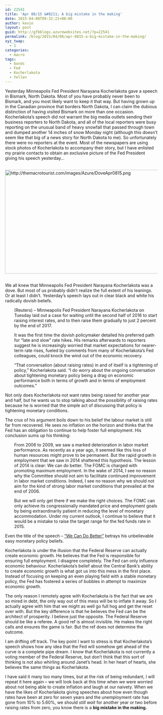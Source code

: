 ```yaml
---
id: 22541
title: 'Apr 08/15 &#8211; A big mistake in the making'
date: 2015-04-08T09:32:21+00:00
author: kevin
layout: post
guid: http://gfbblogs.azurewebsites.net/?p=22541
permalink: /blog/2015/04/08/apr-0815-a-big-mistake-in-the-making/
xyz_twap:
  - 1
categories:
  - macro
tags:
  - bonds
  - Fed
  - Kocherlakota
  - Yellen
---
```

Yesterday Minneapolis Fed President Narayana Kocherlakota gave a speech in Bismark, North Dakota. Most of you have probably never been to Bismark, and you most likely want to keep it that way. But having grown up in the Canadian province that borders North Dakota, I can claim the dubious distinction of having visited Bismark on more than one occasion. Kocherlakota&#8217;s speech did not warrant the big media outlets sending their business reporters to North Dakota, and all of the local reporters were busy reporting on the unusual band of heavy snowfall that passed through town and dumped another 14 inches of snow Monday night (although this doesn&#8217;t seem like that big of a news story for North Dakota to me). So unfortunately there were no reporters at the event. Most of the newspapers are using stock photos of Kocherlakota to accompany their story, but I have enlisted my prairie contacts to obtain an exclusive picture of the Fed President giving his speech yesterday&#8230;


  <img src="http://themacrotourist.com/images/Azure/DoveApr0815.png" style="margin:30px auto;display:block;" alt="http://themacrotourist.com/images/Azure/DoveApr0815.png" width="600" height="342">

We all knew that Minneapolis Fed President Narayana Kocherlakota was a dove. But most of us probably didn&#8217;t realize the full extent of his leanings. Or at least I didn&#8217;t. Yesterday&#8217;s speech lays out in clear black and white his radically dovish beliefs.

<p style="padding-left: 30px;">
  (Reuters) &#8211; Minneapolis Fed President Narayana Kocherlakota on Tuesday laid out a case for waiting until the second half of 2016 to start raising interest rates, and to then raise them gradually to just 2 percent by the end of 2017.
</p>

<p style="padding-left: 30px;">
  It was the first time the dovish policymaker detailed his preferred path for &#8220;late and slow&#8221; rate hikes. His remarks afterwards to reporters suggest he is increasingly worried that market expectations for nearer-term rate rises, fueled by comments from many of Kocherlakota&#8217;s Fed colleagues, could knock the wind out of the economic recovery.
</p>

<p style="padding-left: 30px;">
  &#8220;That conversation (about raising rates) in and of itself is a tightening of policy,&#8221; Kocherlakota said. &#8220;I do worry about the ongoing conversation about tightening monetary policy being a drag on economic performance both in terms of growth and in terms of employment outcomes.&#8221;
</p>

Not only does Kocherlakota not want rates being raised for another year and half, but he wants us to stop talking about the possibility of raising rates because he is worried that the simple act of discussing that policy is tightening monetary conditions.

The crux of his argument boils down to his belief the labour market is still far from recovered. He sees no inflation on the horizon and thinks that the Fed has an obligation to continue to help foster full employment. His conclusion sums up his thinking:

<p style="padding-left: 30px;">
  From 2006 to 2009, we saw a marked deterioration in labor market performance. As recently as a year ago, it seemed like this loss of human resources might prove to be permanent. But the rapid growth in employment that we saw in 2014 shattered this hypothesis. The lesson of 2014 is clear: We can do better. The FOMC is charged with promoting maximum employment. In the wake of 2014, I see no reason why the Committee should not aim to facilitate continued improvement in labor market conditions. Indeed, I see no reason why we should not aim for the kind of strong labor market conditions that prevailed at the end of 2006.
</p>

<p style="padding-left: 30px;">
  But we will only get there if we make the right choices. The FOMC can only achieve its congressionally mandated price and employment goals by being extraordinarily patient in reducing the level of monetary accommodation. Under my current outlook, I continue to believe that it would be a mistake to raise the target range for the fed funds rate in 2015.
</p>

Even the title of the speech &#8211; [&#8220;We Can Do Better&#8221;](https://www.minneapolisfed.org/news-and-events/presidents-speeches/we-can-do-better-bismarck) betrays his unbelievable easy monetary policy beliefs.

Kocherlakota is under the illusion that the Federal Reserve can actually create economic growth. He believes that the Fed is responsible for ensuring full employment. I disagree completely. The Fed can only influence economic behaviour. Kocherlakota&#8217;s belief about the Central Bank&#8217;s ability to create economic growth is what got us into this mess in the first place. Instead of focusing on keeping an even playing field with a stable monetary policy, the Fed has fostered a series of bubbles in attempt to maximize economic growth.

The only reason I remotely agree with Kocherlakota is the fact that we are so mired in debt, the only way out of this mess will be to inflate it away. So I actually agree with him that we might as well go full hog and get the reset over with. But the key difference is that he believes the Fed can be the architect of prosperity. I believe just the opposite. The Federal Reserve should be like a referee. A good ref is almost invisible. He makes the right calls and ensures the game is fair. But the ref does not determine the outcome. 

I am drifting off track. The key point I want to stress is that Kocherlakota&#8217;s speech shows how any idea that the Fed will somehow get ahead of the curve is a complete pipe dream. I know that Kocherlakota is not currently a voting member of the Federal Reserve, but don&#8217;t think that this sort of thinking is not also whirling around Janet&#8217;s head. In her heart of hearts, she believes the same things as Kocherlakota.

I have said it many too many times, but at the risk of being redundant, I will repeat it here again &#8211; we will look back at this time when we were worried about not being able to create inflation and laugh at our naivety. When we have the likes of Kocherlakota giving speeches about how even though rates have been at zero for seven years and the unemployment rate has gone from 10% to 5.60%, we should _still wait_ for another year or two before raising rates from zero, you know there is a **big mistake in the making.**